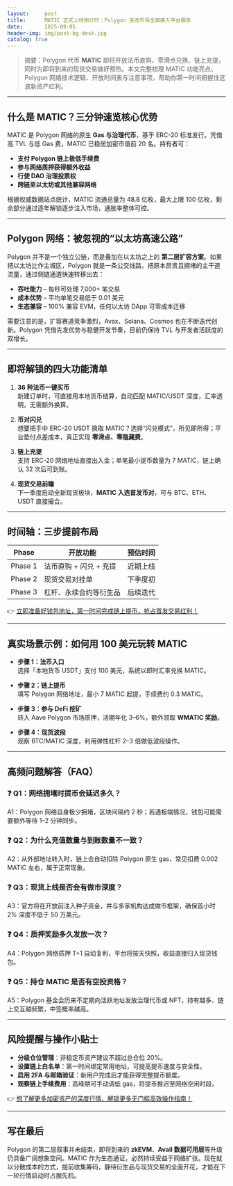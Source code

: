```yaml
---
layout:     post
title:      MATIC 正式上线倒计时：Polygon 生态币将全面接入平台服务
date:       2025-09-05
header-img: img/post-bg-desk.jpg
catalog: true
---
```


> 摘要：Polygon 代币 **MATIC** 即将开放法币直购、零滑点兑换、链上充提，同时为即将到来的现货交易做好预热。本文完整梳理 MATIC 功能亮点、Polygon 网络技术逻辑、开放时间表与注意事项，帮助你第一时间把握住这波新资产红利。

---

## 什么是 MATIC？三分钟速览核心优势
MATIC 是 Polygon 网络的原生 **Gas 与治理代币**，基于 ERC-20 标准发行。凭借高 TVL 与低 Gas 费，MATIC 已稳居加密市值前 20 名。持有者可：

- **支付 Polygon 链上极低手续费**  
- **参与网络质押获得额外收益**  
- **行使 DAO 治理投票权**  
- **跨链至以太坊或其他兼容网络**

根据权威数据站点统计，MATIC 流通总量为 48.8 亿枚，最大上限 100 亿枚，剩余部分通过逐年解锁逐步注入市场，通胀率整体可控。

---

## Polygon 网络：被忽视的“以太坊高速公路”
Polygon 并不是一个独立公链，而是叠加在以太坊之上的 **第二层扩容方案**。如果把以太坊比作主城区，Polygon 就是一条公交线路，把原本昂贵且拥堵的主干道流量，通过侧链通道快速转移出去：

- **吞吐能力** – 每秒可处理 7,000+ 笔交易  
- **成本优势** – 平均单笔交易低于 0.01 美元  
- **生态兼容** – 100% 兼容 EVM，任何以太坊 DApp 可零成本迁移  

需要注意的是，扩容赛道竞争激烈，Avax、Solana、Cosmos 也在不断迭代创新。Polygon 凭借先发优势与稳健开发节奏，目前仍保持 TVL 与开发者活跃度的双增长。

---

## 即将解锁的四大功能清单

1. **36 种法币一键买币**  
   新建订单时，可直接用本地货币结算，自动匹配 MATIC/USDT 深度，汇率透明，无需额外换算。

2. **币对闪兑**  
   想要把手中 ERC-20 USDT 换取 MATIC？选择“闪兑模式”，所见即所得；平台垫付点差成本，真正实现 **零滑点、零隐藏费**。

3. **链上充提**  
   支持 ERC-20 网络地址直接出入金；单笔最小提币数量为 7 MATIC，链上确认 32 次后可到账。

4. **现货交易前瞻**  
   下一季度启动全新现货板块，**MATIC 入选首发币对**，可与 BTC、ETH、USDT 直接撮合。

---

## 时间轴：三步提前布局

| Phase | 开放功能 | 预估时间 |
| --- | --- | --- |
| Phase 1 | 法币直购 + 闪兑 + 充提 | 近期上线 |
| Phase 2 | 现货交易对挂单 | 下季度初 |
| Phase 3 | 杠杆、永续合约等衍生品 | 后续迭代 |

👉 [立即准备好钱包地址，第一时间完成链上提币，抢占首发交易红利！](https://okxdog.com/)

---

## 真实场景示例：如何用 100 美元玩转 MATIC

- **步骤 1：法币入口**  
  选择「本地货币 USDT」支付 100 美元，系统以即时汇率兑换 MATIC。

- **步骤 2：链上提币**  
  填写 Polygon 网络地址，最小 7 MATIC 起提，手续费约 0.3 MATIC。

- **步骤 3：参与 DeFi 挖矿**  
  转入 Aave Polygon 市场质押，活期年化 3–6%，额外领取 **WMATIC 奖励**。

- **步骤 4：现货波段**  
  观察 BTC/MATIC 深度，利用弹性杠杆 2–3 倍做低波段操作。

---

## 高频问题解答（FAQ）

### ❓ Q1：网络拥堵时提币会延迟多久？
A1：Polygon 网络自身极少拥堵，区块间隔约 2 秒；若遇极端情况，钱包可能需要额外等待 1–2 分钟同步。

### ❓ Q2：为什么充值数量与到账数量不一致？
A2：从外部地址转入时，链上会自动扣除 Polygon 原生 gas，常见扣费 0.002 MATIC 左右，属于正常现象。

### ❓ Q3：现货上线是否会有做市深度？
A3：官方将在开放前注入种子资金，并与多家机构达成做市框架，确保首小时 2% 深度不低于 50 万美元。

### ❓ Q4：质押奖励多久发放一次？
A4：Polygon 网络质押 T+1 自动复利，平台将按天快照，收益直接归入现货钱包。

### ❓ Q5：持仓 MATIC 是否有空投资格？
A5：Polygon 基金会历来不定期向活跃地址发放治理代币或 NFT，持有越多、链上交互越频繁，中签概率越高。

---

## 风险提醒与操作小贴士

- **分级仓位管理**：非稳定币资产建议不超过总仓位 20%。  
- **设置链上白名单**：第一时间绑定常用地址，可提高提币速度与安全性。  
- **启用 2FA 与邮箱验证**：新用户完成后才能获得完整提币额度。  
- **观察链上手续费用**：高峰期可手动调低 gas，将提币推迟至网络空闲时段。

👉 [想了解更多加密资产的深度行情，解锁更多无门槛高效操作指南！](https://okxdog.com/)

---

## 写在最后
Polygon 的第二层叙事并未结束，即将到来的 **zkEVM**、**Avail 数据可用层**等升级仍具备广阔想象空间。MATIC 作为生态通证，必然持续受益于网络扩张。现在就以分散成本的方式，提前收集筹码，静待衍生品与现货交易的全面开花，才能在下一轮行情启动时占据先机。
